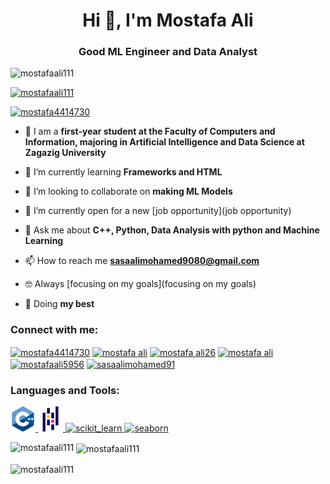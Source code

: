 <h1 align="center">Hi 👋, I'm Mostafa Ali</h1>
<h3 align="center">Good ML Engineer and Data Analyst</h3>

<p align="left"> <img src="https://komarev.com/ghpvc/?username=mostafaali111&label=Profile%20views&color=0e75b6&style=flat" alt="mostafaali111" /> </p>

<p align="left"> <a href="https://github.com/ryo-ma/github-profile-trophy"><img src="https://github-profile-trophy.vercel.app/?username=mostafaali111" alt="mostafaali111" /></a> </p>

<p align="left"> <a href="https://twitter.com/mostafa4414730" target="blank"><img src="https://img.shields.io/twitter/follow/mostafa4414730?logo=twitter&style=for-the-badge" alt="mostafa4414730" /></a> </p>

- 🏫 I am a **first-year student at the Faculty of Computers and Information, majoring in Artificial Intelligence and Data Science at Zagazig University**

- 🌱 I’m currently learning **Frameworks and HTML**

- 👯 I’m looking to collaborate on **making ML Models**

- 🤔 I’m currently open for a new [job opportunity](job opportunity)

- 💬 Ask me about **C++, Python, Data Analysis with python and Machine Learning**

- 📫 How to reach me **sasaalimohamed9080@gmail.com**

- 🤓 Always [focusing on my goals](focusing on my goals)

- 🐼 Doing **my best**

<h3 align="left">Connect with me:</h3>
<p align="left">
<a href="https://twitter.com/mostafa4414730" target="blank"><img align="center" src="https://raw.githubusercontent.com/rahuldkjain/github-profile-readme-generator/master/src/images/icons/Social/twitter.svg" alt="mostafa4414730" height="30" width="40" /></a>
<a href="https://linkedin.com/in/mostafa ali" target="blank"><img align="center" src="https://raw.githubusercontent.com/rahuldkjain/github-profile-readme-generator/master/src/images/icons/Social/linked-in-alt.svg" alt="mostafa ali" height="30" width="40" /></a>
<a href="https://kaggle.com/mostafa ali26" target="blank"><img align="center" src="https://raw.githubusercontent.com/rahuldkjain/github-profile-readme-generator/master/src/images/icons/Social/kaggle.svg" alt="mostafa ali26" height="30" width="40" /></a>
<a href="https://fb.com/mostafa ali" target="blank"><img align="center" src="https://raw.githubusercontent.com/rahuldkjain/github-profile-readme-generator/master/src/images/icons/Social/facebook.svg" alt="mostafa ali" height="30" width="40" /></a>
<a href="https://instagram.com/mostafaali5956" target="blank"><img align="center" src="https://raw.githubusercontent.com/rahuldkjain/github-profile-readme-generator/master/src/images/icons/Social/instagram.svg" alt="mostafaali5956" height="30" width="40" /></a>
<a href="https://www.hackerrank.com/sasaalimohamed91" target="blank"><img align="center" src="https://raw.githubusercontent.com/rahuldkjain/github-profile-readme-generator/master/src/images/icons/Social/hackerrank.svg" alt="sasaalimohamed91" height="30" width="40" /></a>
</p>

<h3 align="left">Languages and Tools:</h3>
<p align="left"> <a href="https://www.w3schools.com/cpp/" target="_blank" rel="noreferrer"> <img src="https://raw.githubusercontent.com/devicons/devicon/master/icons/cplusplus/cplusplus-original.svg" alt="cplusplus" width="40" height="40"/> </a> <a href="https://pandas.pydata.org/" target="_blank" rel="noreferrer"> <img src="https://raw.githubusercontent.com/devicons/devicon/2ae2a900d2f041da66e950e4d48052658d850630/icons/pandas/pandas-original.svg" alt="pandas" width="40" height="40"/> </a> <a href="https://scikit-learn.org/" target="_blank" rel="noreferrer"> <img src="https://upload.wikimedia.org/wikipedia/commons/0/05/Scikit_learn_logo_small.svg" alt="scikit_learn" width="40" height="40"/> </a> <a href="https://seaborn.pydata.org/" target="_blank" rel="noreferrer"> <img src="https://seaborn.pydata.org/_images/logo-mark-lightbg.svg" alt="seaborn" width="40" height="40"/> </a> </p>

<p><img align="left" src="https://github-readme-stats.vercel.app/api/top-langs?username=mostafaali111&show_icons=true&locale=en&layout=compact" alt="mostafaali111" /></p>

<p>&nbsp;<img align="center" src="https://github-readme-stats.vercel.app/api?username=mostafaali111&show_icons=true&locale=en" alt="mostafaali111" /></p>

<p><img align="center" src="https://github-readme-streak-stats.herokuapp.com/?user=mostafaali111&" alt="mostafaali111" /></p>
